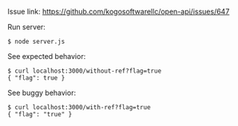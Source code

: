 Issue link: https://github.com/kogosoftwarellc/open-api/issues/647

Run server:

```
$ node server.js
```

See expected behavior:

```
$ curl localhost:3000/without-ref?flag=true
{ "flag": true } 
```

See buggy behavior:

```
$ curl localhost:3000/with-ref?flag=true
{ "flag": "true" } 
```
